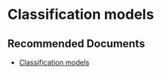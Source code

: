   <properties
	pageTitle="apply auto - in-built machine learning model - general classification"
	description="apply auto - in-built machine learning model - general classification"
	service="microsoft.PowerBIDedicated"
	resource="capacities"
	authors="pjfreitas"
	ms.author="pfreitas"	
	displayOrder="220"
	selfHelpType="generic"
	supportTopicIds="32633801"
	productPesIds="16334"
	cloudEnvironments="public, MoonCake, fairfax" 
	articleId="6b4973e0-585a-21fe-3473-85a31adf0fe3"
/>

# Classification models

## **Recommended Documents**

* [Classification models](https://docs.microsoft.com/power-bi/service-machine-learning-automated#classification-models)

